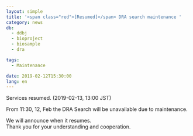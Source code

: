 ```yaml
---
layout: simple
title: '<span class="red">[Resumed]</span> DRA search maintenance '
category: news
db:
  - ddbj
  - bioproject
  - biosample
  - dra

tags:
  - Maintenance

date: 2019-02-12T15:30:00
lang: en
---
```


<p class="red">Services resumed. (2019-02-13, 13:00 JST)</p>

<p>From 11:30, 12, Feb the DRA Search will be unavailable due to maintenance.</p>

<p>We will announce when it resumes.<br>Thank you for your understanding and cooperation.</p>
